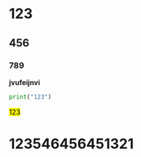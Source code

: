 # 123
## 456
### 789
**jvufeijnvi**
```python 
print("123")
```
<mark>123</mark>
<h1>123546456451321</h1>